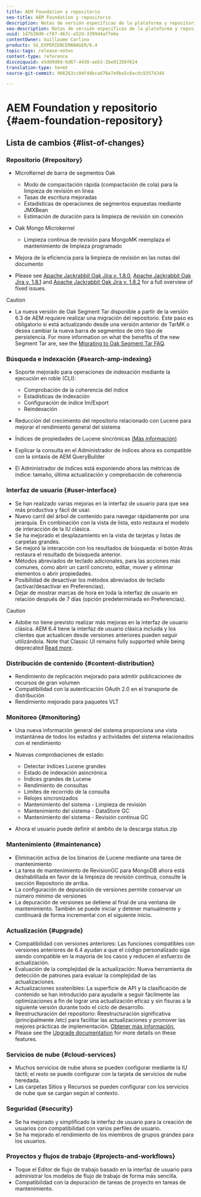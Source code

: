 ```yaml
---
title: AEM Foundation y repositorio
seo-title: AEM Foundation y repositorio
description: Notas de versión específicas de la plataforma y repositorio de Adobe Experience Manager 6.3 AEM.
seo-description: Notas de versión específicas de la plataforma y repositorio de Adobe Experience Manager 6.3 AEM.
uuid: 147b38d0-cf87-467c-a52d-3399d4af7e6e
contentOwner: Guillaume Carlino
products: SG_EXPERIENCEMANAGER/6.4
topic-tags: release-notes
content-type: reference
discoiquuid: e5dd9d0d-6d67-4430-aeb3-2be91356f624
translation-type: tm+mt
source-git-commit: 966263cc94f44bcad76e7e9ba5c6ecdc93574348

---
```



# AEM Foundation y repositorio {#aem-foundation-repository}

## Lista de cambios {#list-of-changes}

### Repositorio {#repository}

* MicroKernel de barra de segmentos Oak

   * Modo de compactación rápida (compactación de cola) para la limpieza de revisión en línea
   * Tasas de escritura mejoradas
   * Estadísticas de operaciones de segmentos expuestas mediante JMXBean
   * Estimación de duración para la limpieza de revisión sin conexión

* Oak Mongo Microkernel

   * Limpieza continua de revisión para MongoMK reemplaza el mantenimiento de limpieza programado

* Mejora de la eficiencia para la limpieza de revisión en las notas del documento
* Please see [Apache Jackrabbit Oak Jira v. 1.8.0](https://archive.apache.org/dist/jackrabbit/oak/1.8.0/RELEASE-NOTES.txt), [Apache Jackrabbit Oak Jira v. 1.8.1](https://archive.apache.org/dist/jackrabbit/oak/1.8.1/RELEASE-NOTES.txt) and [Apache Jackrabbit Oak Jira v. 1.8.2](https://archive.apache.org/dist/jackrabbit/oak/1.8.2/RELEASE-NOTES.txt) for a full overview of fixed issues.

>[!CAUTION]
>
>* La nueva versión de Oak Segment Tar disponible a partir de la versión 6.3 de AEM requiere realizar una migración del repositorio. Este paso es obligatorio si está actualizando desde una versión anterior de TarMK o desea cambiar la nueva barra de segmentos de otro tipo de persistencia. For more information on what the benefits of the new Segment Tar are, see the [Migrating to Oak Segment Tar FAQ](/help/sites-deploying/revision-cleanup.md#migrating-to-oak-segment-tar).
>



### Búsqueda e indexación {#search-amp-indexing}

* Soporte mejorado para operaciones de indexación mediante la ejecución en roble (CLI):

   * Comprobación de la coherencia del índice
   * Estadísticas de indexación
   * Configuración de índice Im/Export
   * Reindexación

* Reducción del crecimiento del repositorio relacionado con Lucene para mejorar el rendimiento general del sistema
* Índices de propiedades de Lucene sincrónicas [(Más información)](https://wiki.apache.org/jackrabbit/Synchronous%20Lucene%20Property%20Indexes)
* Explicar la consulta en el Administrador de índices ahora es compatible con la sintaxis de AEM QueryBuilder
* El Administrador de índices está exponiendo ahora las métricas de índice: tamaño, última actualización y comprobación de coherencia

### Interfaz de usuario {#user-interface}

* Se han realizado varias mejoras en la interfaz de usuario para que sea más productiva y fácil de usar.
* Nuevo carril del árbol de contenido para navegar rápidamente por una jerarquía. En combinación con la vista de lista, esto restaura el modelo de interacción de la IU clásica.
* Se ha mejorado el desplazamiento en la vista de tarjetas y listas de carpetas grandes.
* Se mejoró la interacción con los resultados de búsqueda: el botón Atrás restaura el resultado de búsqueda anterior.
* Métodos abreviados de teclado adicionales, para las acciones más comunes, como abrir un carril concreto, editar, mover y eliminar elementos o abrir propiedades.
* Posibilidad de desactivar los métodos abreviados de teclado (activar/desactivar en Preferencias).
* Dejar de mostrar marcas de hora en toda la interfaz de usuario en relación después de 7 días (opción predeterminada en Preferencias).

>[!CAUTION]
>
>* Adobe no tiene previsto realizar más mejoras en la interfaz de usuario clásica. AEM 6.4 tiene la interfaz de usuario clásica incluida y los clientes que actualicen desde versiones anteriores pueden seguir utilizándola. Note that Classic UI remains fully supported while being deprecated [Read more](/help/sites-deploying/ui-recommendations.md).
>



### Distribución de contenido {#content-distribution}

* Rendimiento de replicación mejorado para admitir publicaciones de recursos de gran volumen
* Compatibilidad con la autenticación OAuth 2.0 en el transporte de distribución
* Rendimiento mejorado para paquetes VLT

### Monitoreo {#monitoring}

* Una nueva información general del sistema proporciona una vista instantánea de todos los estados y actividades del sistema relacionados con el rendimiento
* Nuevas comprobaciones de estado:

   * Detectar índices Lucene grandes
   * Estado de indexación asincrónica
   * Índices grandes de Lucene
   * Rendimiento de consultas
   * Límites de recorrido de la consulta
   * Relojes sincronizados
   * Mantenimiento del sistema - Limpieza de revisión
   * Mantenimiento del sistema - DataStore GC
   * Mantenimiento del sistema - Revisión continua GC

* Ahora el usuario puede definir el ámbito de la descarga status.zip

### Mantenimiento {#maintenance}

* Eliminación activa de los binarios de Lucene mediante una tarea de mantenimiento
* La tarea de mantenimiento de RevisionGC para MongoDB ahora está deshabilitada en favor de la limpieza de revisión continua, consulte la sección Repositorio de arriba.
* La configuración de depuración de versiones permite conservar un número mínimo de versiones
* La depuración de versiones se detiene al final de una ventana de mantenimiento. También se puede iniciar y detener manualmente y continuará de forma incremental con el siguiente inicio.

### Actualización {#upgrade}

* Compatibilidad con versiones anteriores: Las funciones compatibles con versiones anteriores de 6.4 ayudan a que el código personalizado siga siendo compatible en la mayoría de los casos y reducen el esfuerzo de actualización.
* Evaluación de la complejidad de la actualización: Nueva herramienta de detección de patrones para evaluar la complejidad de las actualizaciones.
* Actualizaciones sostenibles: La superficie de API y la clasificación de contenido se han introducido para ayudarle a seguir fácilmente las optimizaciones a fin de lograr una actualización eficaz y sin fisuras a la siguiente versión durante todo el ciclo de desarrollo.
* Reestructuración del repositorio: Reestructuración significativa (principalmente /etc) para facilitar las actualizaciones y promover las mejores prácticas de implementación. [Obtener más información.](/help/sites-deploying/repository-restructuring.md)
* Please see the [Upgrade documentation](/help/sites-deploying/upgrade.md) for more details on these features.

### Servicios de nube {#cloud-services}

* Muchos servicios de nube ahora se pueden configurar mediante la IU táctil; el resto se puede configurar con la tarjeta de servicios de nube heredada.
* Las carpetas Sitios y Recursos se pueden configurar con los servicios de nube que se cargan según el contexto.

### Seguridad {#security}

* Se ha mejorado y simplificado la interfaz de usuario para la creación de usuarios con compatibilidad con varios perfiles de usuario.
* Se ha mejorado el rendimiento de los miembros de grupos grandes para los usuarios.

### Proyectos y flujos de trabajo {#projects-and-workflows}

* Toque el Editor de flujo de trabajo basado en la interfaz de usuario para administrar los modelos de flujo de trabajo de forma más sencilla.
* Compatibilidad con la depuración de tareas de proyecto en tareas de mantenimiento.


